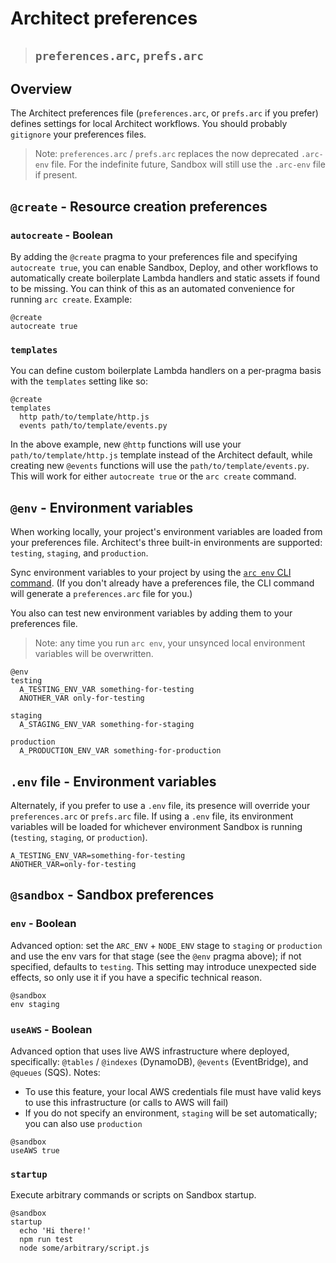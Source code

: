 # Architect preferences

> ## `preferences.arc`, `prefs.arc`


## Overview

The Architect preferences file (`preferences.arc`, or `prefs.arc` if you prefer) defines settings for local Architect workflows. You should probably `gitignore` your preferences files.

> Note: `preferences.arc` / `prefs.arc` replaces the now deprecated `.arc-env` file. For the indefinite future, Sandbox will still use the `.arc-env` file if present.


<a name="create"></a>

## `@create` - Resource creation preferences

### `autocreate` - Boolean

By adding the `@create` pragma to your preferences file and specifying `autocreate true`, you can enable Sandbox, Deploy, and other workflows to automatically create boilerplate Lambda handlers and static assets if found to be missing. You can think of this as an automated convenience for running `arc create`. Example:

```arc
@create
autocreate true
```


### `templates`

You can define custom boilerplate Lambda handlers on a per-pragma basis with the `templates` setting like so:

```arc
@create
templates
  http path/to/template/http.js
  events path/to/template/events.py
```

In the above example, new `@http` functions will use your `path/to/template/http.js` template instead of the Architect default, while creating new `@events` functions will use the `path/to/template/events.py`. This will work for either `autocreate true` or the `arc create` command.


<a name="env"></a>

## `@env` - Environment variables

When working locally, your project's environment variables are loaded from your preferences file. Architect's three built-in environments are supported: `testing`, `staging`, and `production`.

Sync environment variables to your project by using the [`arc env` CLI command](/reference/cli/env). (If you don't already have a preferences file, the CLI command will generate a `preferences.arc` file for you.)

You also can test new environment variables by adding them to your preferences file.

> Note: any time you run `arc env`, your unsynced local environment variables will be overwritten.

```arc
@env
testing
  A_TESTING_ENV_VAR something-for-testing
  ANOTHER_VAR only-for-testing

staging
  A_STAGING_ENV_VAR something-for-staging

production
  A_PRODUCTION_ENV_VAR something-for-production
```


<a name=".env"></a>

## `.env` file - Environment variables

Alternately, if you prefer to use a `.env` file, its presence will override your `preferences.arc` or `prefs.arc` file. If using a `.env` file, its environment variables will be loaded for whichever environment Sandbox is running (`testing`, `staging`, or `production`).

```env
A_TESTING_ENV_VAR=something-for-testing
ANOTHER_VAR=only-for-testing
```


<a name="sandbox"></a>

## `@sandbox` - Sandbox preferences

### `env` - Boolean

Advanced option: set the `ARC_ENV` + `NODE_ENV` stage to `staging` or `production` and use the env vars for that stage (see the `@env` pragma above); if not specified, defaults to `testing`. This setting may introduce unexpected side effects, so only use it if you have a specific technical reason.

```arc
@sandbox
env staging
```


### `useAWS` - Boolean

Advanced option that uses live AWS infrastructure where deployed, specifically: `@tables` / `@indexes` (DynamoDB), `@events` (EventBridge), and `@queues` (SQS). Notes:
- To use this feature, your local AWS credentials file must have valid keys to use this infrastructure (or calls to AWS will fail)
- If you do not specify an environment, `staging` will be set automatically; you can also use `production`

```arc
@sandbox
useAWS true
```


### `startup`

Execute arbitrary commands or scripts on Sandbox startup.

```arc
@sandbox
startup
  echo 'Hi there!'
  npm run test
  node some/arbitrary/script.js
```
